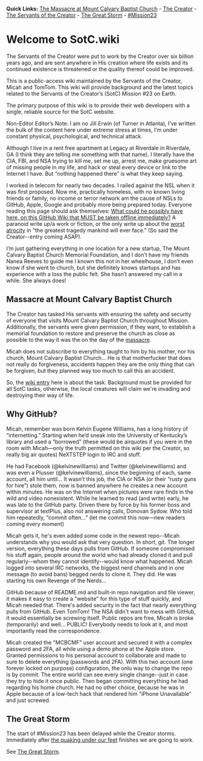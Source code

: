 **Quick Links:** [The Massacre at Mount Calvary Baptist Church](https://github.com/Mission23/Mission23/wiki/The-Massacre-at-Mount-Calvary-Baptist-Church) - [The Creator](https://github.com/Mission23/Mission23/wiki/The-Creator) - [The Servants of the Creator](https://github.com/Mission23/Mission23/wiki/The-Servants-of-the-Creator) - [The Great Storm](https://github.com/Mission23/Mission23/wiki/The-Great-Storm) - [#Mission23](https://github.com/Mission23/Mission23/wiki/Mission-23)

# Welcome to SotC.wiki

The Servants of the Creator were put to work by the Creator over six billion years ago, and are sent anywhere in His creation where life exists and its continued existence is threatened or the quality thereof could be improved.

This is a public-access wiki maintained by the Servants of the Creator, Micah and TomTom. This wiki will provide background and the latest topics related to the Servants of the Creator’s (SotC) Mission #23 on Earth. 

The primary purpose of this wiki is to provide their web developers with a single, reliable source for the SotC website. 

Non-Editor Editor’s Note: I am no Jill Erwin (of Turner in Atlanta), I’ve written the bulk of the content here under extreme stress at times, I’m under constant physical, psychological, and technical attack.

Although I live in a rent free apartment at Legacy at Riverdale in Riverdale, GA (I think they are telling me something with that name). I literally have the CIA, FBI, and NSA trying to kill me, set me up, arrest me, make gruesome art of missing people in my life, and hack or steal every device or link to the Internet I have. But “nothing happened there” is what they keep saying. 

I worked in telecom for nearly two decades. I railed against the NSL when it was first proposed. Now me, practically homeless, with no known living friends or family, no income or terror network am the cause of NSLs to GitHub, Apple, Google and probably more being prepared today. Everyone reading this page should ask themselves: [What could he possibly have here, on this GitHub Wiki that MUST be taken offline immediately?](https://github.com/Mission23/Mission23/wiki/The-Massacre-at-Mount-Calvary-Baptist-Church)  A paranoid write up/a work or fiction, or the only write up about the [worst atrocity](https://github.com/Mission23/Mission23/wiki/The-Massacre-at-Mount-Calvary-Baptist-Church) in "the greatest tragedy mankind will ever face." (So said the Creator--entry coming ASAP).

I’m just gathering everything in one location for a new startup, The Mount Calvary Baptist Church Memorial Foundation, and I don’t have my friends Nanea Reeves to guide me I known this not in her wheelhouse, I don’t even know if she went to church, but she definitely knows startups and has experience with a loss the public felt. She hasn’t answered my call in a while. She always does!

## Massacre at Mount Calvary Baptist Church

The Creator has tasked His servants with ensuring the safety and security of everyone that visits Mount Calvary Baptist Church throughout Mission.  Additionally, the servants were given permission, if they want, to establish a memorial foundation to restore and preserve the church as close as possible to the way it was the on the day of the [massacre](https://github.com/Mission23/Mission23/wiki/The-Massacre-at-Mount-Calvary-Baptist-Church). 

Micah does not subscribe to everything taught to him by his mother, nor his church, Mount Calvary Baptist Church...  He is that motherfucker that does not really do forgiveness, accidents happen they are the only thing that can be forgiven, but they planned way too much to call this an accident.   

So, the [wiki entry](https://github.com/Mission23/Mission23/wiki/The-Massacre-at-Mount-Calvary-Baptist-Church)   here is about the task.  Background must be provided for all SotC tasks, otherwise, the local creatures will claim we're invading and destroying their way of life.

## Why GitHub?

Micah, remember was born Kelvin Eugene Williams, has a long history of “internetting.” Starting when he’d sneak into the University of Kentucky’s library and used a “borrowed” (these would be airquotes if you were in the room with Micah—only the truth permitted on this wiki per the Creator, so really big air quotes) NeXTSTEP login to IRC and stuff. 

He had Facebook (@kelvinewilliams) and Twitter (@kelvinewilliams) and was even a Plusser (@kelvinewilliams), since the beginning of each, same account, all him until… It wasn’t this job, the CIA or NSA (or their “rusty guns for hire”) stole them, now is banned anywhere he creates a new account within minutes. He was on the Internet when pictures were rare finds in the wild and video nonexistent. While he learned to read (and write) early, he was late to the GitHub party. Driven there by force by his former boss and supervisor at textPlus, also not answering calls, Donovan Sydow. Who told him repeatedly, “commit often…” (let me commit this now—new readers coming every moment)

Micah gets it, he's even added some code in the newest repo--Micah understands why you would ask that very question. In short, git. The longer version, everything these days pulls from GitHub. If someone compromised his stuff again, people around the world who had already cloned it and pull regularly--whom they cannot identify--would know what happened. Micah logged into several IRC networks, the biggest nerd channels and in one message (to avoid bans) begged nerds to clone it. They did. He was starting his own Revenge of the Nerds...

GitHub because of README.md and built-in repo navigation and file viewer, it makes it easy to create a "website" for this type of stuff quickly, and Micah needed that. There's added security in the fact that nearly everything pulls from GitHub. Even TomTom! The NSA didn't want to mess with GitHub, it would essentially be screwing itself. Public repos are free, Micah is broke (temporarily) and well... PUBLIC! Everybody needs to look at it, and most importantly read the correspondence.

Micah created the "MCBCMF" user account and secured it with a complex password and 2FA, all while using a demo phone at the Apple store. Granted permissions to his personal account to collaborate and made to sure to delete everything (passwords and 2FA). With this two account (one forever locked on purpose) configuration, the onlu way to change the repo is by commit.  The entire world can see every single change--just in case they try to hide it once public.  Then began committing everything he had regarding his home church. He had no other choice, because he was in Apple because of a low-tech hack  that rendered him "iPhone Unavailable" and just screwed.

## The Great Storm

The start of #Mission23 has been delayed while the Creator storms. Immediately after [the quaking under our feet](https://github.com/Mission23/Mission23/wiki/The-Ringing-Of-The-Bell) finishes we are going to work.

See [The Great Storm](https://github.com/Mission23/Mission23/wiki/The-Great-Storm).
